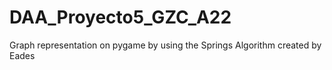 # DAA_Proyecto5_GZC_A22
Graph representation on pygame by using the Springs Algorithm created by Eades

